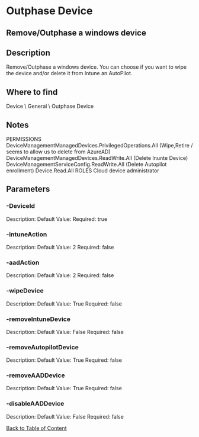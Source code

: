 # Outphase Device

## Remove/Outphase a windows device

## Description
Remove/Outphase a windows device. You can choose if you want to wipe the device and/or delete it from Intune an AutoPilot.

## Where to find
Device \ General \ Outphase Device

## Notes
PERMISSIONS
 DeviceManagementManagedDevices.PrivilegedOperations.All (Wipe,Retire / seems to allow us to delete from AzureAD)
 DeviceManagementManagedDevices.ReadWrite.All (Delete Inunte Device)
 DeviceManagementServiceConfig.ReadWrite.All (Delete Autopilot enrollment)
 Device.Read.All
ROLES
 Cloud device administrator

## Parameters
### -DeviceId
Description: 
Default Value: 
Required: true

### -intuneAction
Description: 
Default Value: 2
Required: false

### -aadAction
Description: 
Default Value: 2
Required: false

### -wipeDevice
Description: 
Default Value: True
Required: false

### -removeIntuneDevice
Description: 
Default Value: False
Required: false

### -removeAutopilotDevice
Description: 
Default Value: True
Required: false

### -removeAADDevice
Description: 
Default Value: True
Required: false

### -disableAADDevice
Description: 
Default Value: False
Required: false


[Back to Table of Content](../../../README.md)

